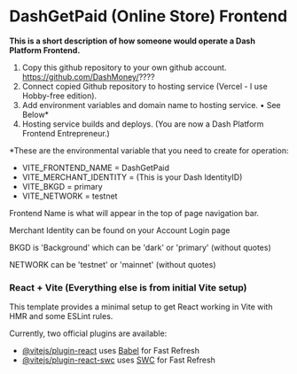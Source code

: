 # DashGetPaid (Online Store) Frontend

**This is a short description of how someone would operate a Dash Platform Frontend.**

1. Copy this github repository to your own github account. https://github.com/DashMoney/????
2. Connect copied Github repository to hosting service (Vercel - I use Hobby-free edition).
3. Add environment variables and domain name to hosting service.
   • See Below\*
4. Hosting service builds and deploys. (You are now a Dash Platform Frontend Entrepreneur.)

\*These are the environmental variable that you need to create for operation:

- VITE_FRONTEND_NAME = DashGetPaid
- VITE_MERCHANT_IDENTITY = (This is your Dash IdentityID)
- VITE_BKGD = primary
- VITE_NETWORK = testnet

Frontend Name is what will appear in the top of page navigation bar.

Merchant Identity can be found on your Account Login page

BKGD is 'Background' which can be 'dark' or 'primary' (without quotes)

NETWORK can be 'testnet' or 'mainnet' (without quotes)

### React + Vite (Everything else is from initial Vite setup)

This template provides a minimal setup to get React working in Vite with HMR and some ESLint rules.

Currently, two official plugins are available:

- [@vitejs/plugin-react](https://github.com/vitejs/vite-plugin-react/blob/main/packages/plugin-react/README.md) uses [Babel](https://babeljs.io/) for Fast Refresh
- [@vitejs/plugin-react-swc](https://github.com/vitejs/vite-plugin-react-swc) uses [SWC](https://swc.rs/) for Fast Refresh
